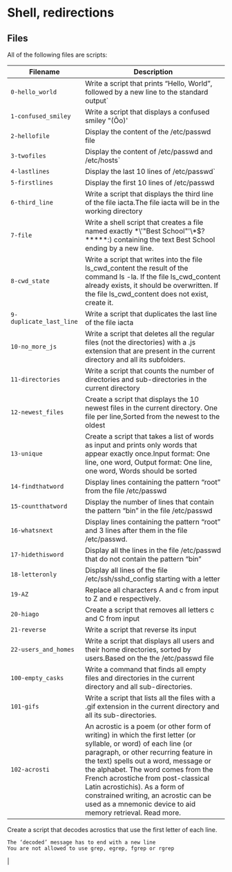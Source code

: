 # Shell, redirections

## Files
All of the following files are scripts:

| Filename | Description |
| -------- | ----------- |
| `0-hello_world` | Write a script that prints “Hello, World”, followed by a new line to the standard output` |
| `1-confused_smiley` | Write a script that displays a confused smiley "(Ôo)'|
| `2-hellofile` | Display the content of the /etc/passwd file |
| `3-twofiles` | Display the content of /etc/passwd and /etc/hosts` |
| `4-lastlines` | Display the last 10 lines of /etc/passwd` |
| `5-firstlines` | Display the first 10 lines of /etc/passwd |
| `6-third_line` | Write a script that displays the third line of the file iacta.The file iacta will be in the working directory |
| `7-file` | Write a shell script that creates a file named exactly \*\\'"Best School"\'\\*$\?\*\*\*\*\*:) containing the text Best School ending by a new line.|
| `8-cwd_state` | Write a script that writes into the file ls_cwd_content the result of the command ls -la. If the file ls_cwd_content already exists, it should be overwritten. If the file ls_cwd_content does not exist, create it. |
| `9-duplicate_last_line` | Write a script that duplicates the last line of the file iacta |
| `10-no_more_js` | Write a script that deletes all the regular files (not the directories) with a .js extension that are present in the current directory and all its subfolders. |
| `11-directories` | Write a script that counts the number of directories and sub-directories in the current directory|
| `12-newest_files` | Create a script that displays the 10 newest files in the current directory. One file per line,Sorted from the newest to the oldest|
| `13-unique` | Create a script that takes a list of words as input and prints only words that appear exactly once.Input format: One line, one word, Output format: One line, one word, Words should be sorted|
| `14-findthatword` | Display lines containing the pattern “root” from the file /etc/passwd |
| `15-countthatword` |Display the number of lines that contain the pattern “bin” in the file /etc/passwd |
| `16-whatsnext` | Display lines containing the pattern “root” and 3 lines after them in the file /etc/passwd. |
| `17-hidethisword` | Display all the lines in the file /etc/passwd that do not contain the pattern “bin”|
| `18-letteronly` | Display all lines of the file /etc/ssh/sshd_config starting with a letter|
| `19-AZ` | Replace all characters A and c from input to Z and e respectively.|
| `20-hiago` | Create a script that removes all letters c and C from input|
| `21-reverse` | Write a script that reverse its input|
| `22-users_and_homes` | Write a script that displays all users and their home directories, sorted by users.Based on the the /etc/passwd file|
| `100-empty_casks` | Write a command that finds all empty files and directories in the current directory and all sub-directories.|
| `101-gifs` | Write a script that lists all the files with a .gif extension in the current directory and all its sub-directories.|
| `102-acrosti` | An acrostic is a poem (or other form of writing) in which the first letter (or syllable, or word) of each line (or paragraph, or other recurring feature in the text) spells out a word, message or the alphabet. The word comes from the French acrostiche from post-classical Latin acrostichis). As a form of constrained writing, an acrostic can be used as a mnemonic device to aid memory retrieval. Read more.

Create a script that decodes acrostics that use the first letter of each line.

    The ‘decoded’ message has to end with a new line
    You are not allowed to use grep, egrep, fgrep or rgrep
|

